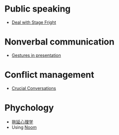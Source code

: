 # Public speaking
* [Deal with Stage Fright](https://docs.google.com/presentation/d/1gUTG_TimlRaxrjKyZuXKRoW6PIkKuWAvfh0_0nEJdzQ/edit?usp=sharing)

# Nonverbal communication
* [Gestures in presentation](https://docs.google.com/presentation/d/1dXOwDSuaVHY33dRAp3Rd0Z-SRHwpstcuUMCczjFRBAs/edit?usp=sharing)

# Conflict management
* [Crucial Conversations](https://docs.google.com/presentation/d/1JRJThU1g_dqQ9xWhCRmIvp1-5vFl7E5QB0awUVbRUhY/edit#slide=id.p)

# Phychology
* [拖延心理学](https://docs.google.com/presentation/d/1Ur8_y3Egzg4c0UipQ1OYe7Mm5vCTH6tp/edit?usp=sharing&ouid=117883747511694701500&rtpof=true&sd=true)
* Using [Noom](https://www.noom.com)